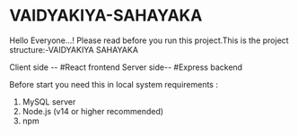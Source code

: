 # VAIDYAKIYA-SAHAYAKA
Hello Everyone...! Please read before you run this project.This is the project structure:-VAIDYAKIYA SAHAYAKA

Client side -- #React frontend
Server side-- #Express backend

Before start you need this in local system requirements :
1) MySQL server
2) Node.js (v14 or higher recommended)
3) npm

